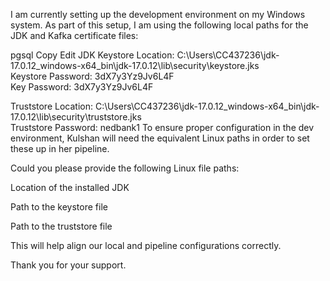 I am currently setting up the development environment on my Windows system. As part of this setup, I am using the following local paths for the JDK and Kafka certificate files:

pgsql
Copy
Edit
JDK Keystore Location: C:\Users\CC437236\jdk-17.0.12_windows-x64_bin\jdk-17.0.12\lib\security\keystore.jks  
Keystore Password: 3dX7y3Yz9Jv6L4F  
Key Password: 3dX7y3Yz9Jv6L4F

Truststore Location: C:\Users\CC437236\jdk-17.0.12_windows-x64_bin\jdk-17.0.12\lib\security\truststore.jks  
Truststore Password: nedbank1
To ensure proper configuration in the dev environment, Kulshan will need the equivalent Linux paths in order to set these up in her pipeline.

Could you please provide the following Linux file paths:

Location of the installed JDK

Path to the keystore file

Path to the truststore file

This will help align our local and pipeline configurations correctly.

Thank you for your support.
